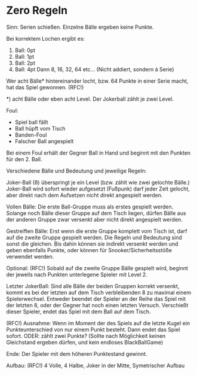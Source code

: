 #   Zero Regeln


Sinn:
Serien schießen. 
Einzelne Bälle ergeben keine Punkte.

Bei korrektem Lochen ergibt es:
1. Ball:  0pt
2. Ball:  1pt
3. Ball:  2pt
4. Ball:  4pt
  Dann 8, 16, 32, 64 etc…
  (Nicht addiert, sondern á Serie)
  
Wer acht Bälle* hintereinander locht, bzw. 64 Punkte in einer Serie macht, hat das Spiel gewonnen. (RFC!)

*) acht Bälle oder eben acht Level. Der Jokerball zählt je zwei Level. 


Foul: 
- Spiel ball fällt
- Ball hüpft vom Tisch
- Banden-Foul 
- Falscher Ball angespielt

Bei einem Foul erhält der Gegner Ball in Hand und beginnt mit den Punkten für den 2. Ball.


Verschiedene Bälle und Bedeutung und jeweilige Regeln:

Joker-Ball (8) überspringt je ein Level (bzw. zählt wie zwei gelochte Bälle.)
Joker-Ball wird sofort wieder aufgesetzt (Fußpunk) darf jeder Zeit gelocht, aber direkt nach dem Aufsetzen nicht direkt angespielt werden.

Vollen Bälle:
Die erste Ball-Gruppe muss als erstes gespielt werden. Solange noch Bälle dieser Gruppe auf dem Tisch liegen, dürfen Bälle aus der anderen Gruppe zwar versenkt aber nicht direkt angespielt werden.

Gestreiften Bälle:
Erst wenn die erste Gruppe komplett vom Tisch ist, darf auf die zweite Gruppe gespielt werden. Die Regeln und Bedeutung sind sonst die gleichen. Bis dahin können sie indirekt versenkt werden und geben ebenfalls Punkte, oder können für Snooker/Sicherheitsstöße verwendet werden. 

Optional: (RFC!)
Sobald auf die zweite Gruppe Bälle gespielt wird, beginnt der jeweils nach Punkten unterlegene Spieler mit Level 2.

Letzter JokerBall:
Sind alle Bälle der beiden Gruppen korrekt versenkt, kommt es bei der letzten auf dem Tisch verbleibenden 8 zu maximal einem Spielerwechsel. Entweder beendet der Spieler an der Reihe das Spiel mit der letzten 8, oder der Gegner hat noch einen letzten Versuch. Verschießt dieser Spieler, endet das Spiel mit dem Ball auf dem Tisch. 

(RFC!) Ausnahme: Wenn im Moment der des Spiels auf die letzte Kugel ein Punkteunterschied von nur einem Punkt besteht. Dann endet das Spiel sofort. ODER: zählt zwei Punkte? 
(Sollte nach Möglichkeit keinen Gleichstand ergeben dürfen, und kein endloses BlackBallGame) 

Ende:
Der Spieler mit dem höheren Punktestand gewinnt. 

Aufbau:   (RFC!)
4 Volle, 
4 Halbe, 
Joker in der Mitte, 
Symetrischer Aufbau
